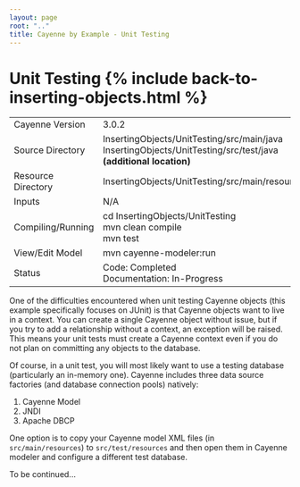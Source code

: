 ```yaml
---
layout: page
root: ".."
title: Cayenne by Example - Unit Testing
---
```


# Unit Testing {% include back-to-inserting-objects.html %}

<table class="pb">
  <tr>
    <td>Cayenne Version</td>
    <td>3.0.2</td>
  </tr>
  <tr>
    <td>Source Directory</td>
    <td>
      InsertingObjects/UnitTesting/src/main/java</b>
      InsertingObjects/UnitTesting/src/test/java <b>(additional location)</b>
    </td>
  </tr>
  <tr>
    <td>Resource Directory</td>
    <td>InsertingObjects/UnitTesting/src/main/resources</td>
  </tr>
    <td>Inputs</td>
    <td>N/A</td>
  <tr>
  </tr>
  <tr>
    <td>Compiling/Running</td>
    <td>
      cd InsertingObjects/UnitTesting<br/>
      mvn clean compile<br/>
      mvn test
    </td>
  </tr>
  <tr>
    <td>View/Edit Model</td>
    <td>mvn cayenne-modeler:run</td>
  </tr>
  </tr>
    <td>Status</td>
    <td>
      Code: Completed<br/>
      Documentation: In-Progress
    </td>
  <tr>
</table>

One of the difficulties encountered when unit testing Cayenne objects (this example specifically focuses on JUnit) is that Cayenne objects want to live in a context.  You can create a single Cayenne object without issue, but if you try to add a relationship without a context, an exception will be raised.  This means your unit tests must create a Cayenne context even if you do not plan on committing any objects to the database.

Of course, in a unit test, you will most likely want to use a testing database (particularly an in-memory one).  Cayenne includes three data source factories (and database connection pools) natively:

1. Cayenne Model
2. JNDI
3. Apache DBCP

One option is to copy your Cayenne model XML files (in `src/main/resources`) to `src/test/resources` and then open them in Cayenne modeler and configure a different test database.

To be continued...
